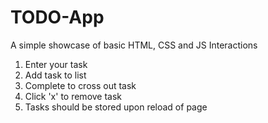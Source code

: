 # TODO-App
A simple showcase of basic HTML, CSS and JS Interactions

1. Enter your task
2. Add task to list
3. Complete to cross out task
4. Click 'x' to remove task
5. Tasks should be stored upon reload of page